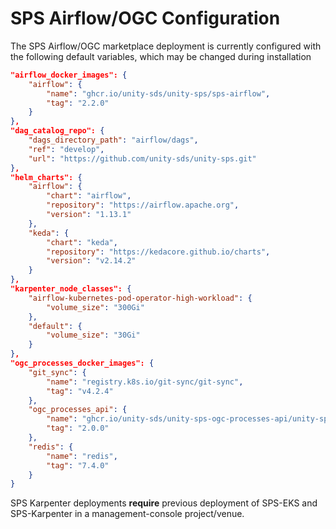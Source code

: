 # SPS Airflow/OGC Configuration

The SPS Airflow/OGC marketplace deployment is currently configured with the following default variables, which may be changed during installation

```json
"airflow_docker_images": {
	"airflow": {
		"name": "ghcr.io/unity-sds/unity-sps/sps-airflow",
		"tag": "2.2.0"
	}
},
"dag_catalog_repo": {
	"dags_directory_path": "airflow/dags",
	"ref": "develop",
	"url": "https://github.com/unity-sds/unity-sps.git"
},
"helm_charts": {
	"airflow": {
		"chart": "airflow",
		"repository": "https://airflow.apache.org",
		"version": "1.13.1"
	},
	"keda": {
		"chart": "keda",
		"repository": "https://kedacore.github.io/charts",
		"version": "v2.14.2"
	}
},
"karpenter_node_classes": {
	"airflow-kubernetes-pod-operator-high-workload": {
		"volume_size": "300Gi"
	},
	"default": {
		"volume_size": "30Gi"
	}
},
"ogc_processes_docker_images": {
	"git_sync": {
		"name": "registry.k8s.io/git-sync/git-sync",
		"tag": "v4.2.4"
	},
	"ogc_processes_api": {
		"name": "ghcr.io/unity-sds/unity-sps-ogc-processes-api/unity-sps-ogc-processes-api",
		"tag": "2.0.0"
	},
	"redis": {
		"name": "redis",
		"tag": "7.4.0"
	}
}
```

SPS Karpenter deployments **require** previous deployment of SPS-EKS and SPS-Karpenter in a management-console project/venue.
